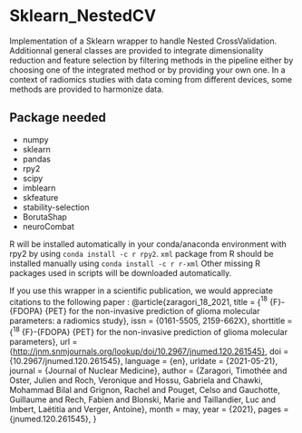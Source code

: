 # Sklearn_NestedCV
Implementation of a Sklearn wrapper to handle Nested CrossValidation. 
Additionnal general classes are provided to integrate dimensionality reduction and feature selection by filtering methods in the pipeline either by choosing one of the integrated method or by providing your own one. 
In a context of radiomics studies with data coming from different devices, some methods are provided to harmonize data.


## Package needed
- numpy
- sklearn
- pandas
- rpy2
- scipy
- imblearn
- skfeature
- stability-selection
- BorutaShap
- neuroCombat

R will be installed automatically in your conda/anaconda environment with rpy2 by using `conda install -c r rpy2`.
`xml` package from R should be installed manually using `conda install -c r r-xml`
Other missing R packages used in scripts will be downloaded automatically.

If you use this wrapper in a scientific publication, we would appreciate citations to the following paper :
@article{zaragori_18_2021,
	title = {$^{\textrm{18}}$ {F}-{FDOPA} {PET} for the non-invasive prediction of glioma molecular parameters: a radiomics study},
	issn = {0161-5505, 2159-662X},
	shorttitle = {$^{\textrm{18}}$ {F}-{FDOPA} {PET} for the non-invasive prediction of glioma molecular parameters},
	url = {http://jnm.snmjournals.org/lookup/doi/10.2967/jnumed.120.261545},
	doi = {10.2967/jnumed.120.261545},
	language = {en},
	urldate = {2021-05-21},
	journal = {Journal of Nuclear Medicine},
	author = {Zaragori, Timothée and Oster, Julien and Roch, Veronique and Hossu, Gabriela and Chawki, Mohammad Bilal and Grignon, Rachel and Pouget, Celso and Gauchotte, Guillaume and Rech, Fabien and Blonski, Marie and Taillandier, Luc and Imbert, Laëtitia and Verger, Antoine},
	month = may,
	year = {2021},
	pages = {jnumed.120.261545},
} 